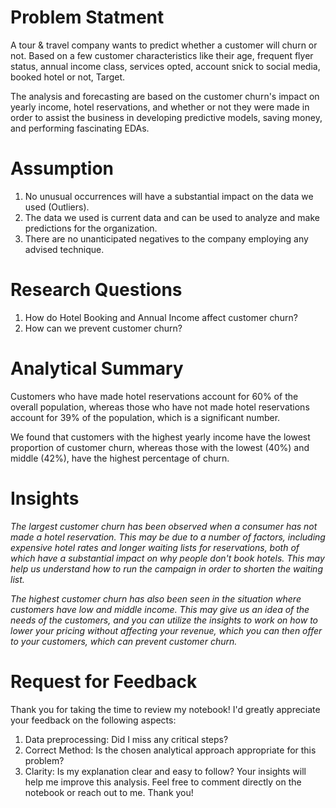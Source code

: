 # Problem Statment
A tour & travel company wants to predict whether a customer will churn or not. Based on a few customer characteristics like their age, frequent flyer status, annual income class, services opted, account snick to social media, booked hotel or not, Target.

The analysis and forecasting are based on the customer churn's impact on yearly income, hotel reservations, and whether or not they were made in order to assist the business in developing predictive models, saving money, and performing fascinating EDAs.

# Assumption
1. No unusual occurrences will have a substantial impact on the data we used (Outliers).
2. The data we used is current data and can be used to analyze and make predictions for the organization.
3. There are no unanticipated negatives to the company employing any advised technique.

# Research Questions
1. How do Hotel Booking and Annual Income affect customer churn?
2. How can we prevent customer churn?

# Analytical Summary
Customers who have made hotel reservations account for 60% of the overall population, whereas those who have not made hotel reservations account for 39% of the population, which is a significant number.

We found that customers with the highest yearly income have the lowest proportion of customer churn, whereas those with the lowest (40%) and middle (42%), have the highest percentage of churn. 

# Insights
*The largest customer churn has been observed when a consumer has not made a hotel reservation. This may be due to a number of factors, including expensive hotel rates and longer waiting lists for reservations, both of which have a substantial impact on why people don't book hotels. This may help us understand how to run the campaign in order to shorten the waiting list.*

*The highest customer churn has also been seen in the situation where customers have low and middle income. This may give us an idea of the needs of the customers, and you can utilize the insights to work on how to lower your pricing without affecting your revenue, which you can then offer to your customers, which can prevent customer churn.*

# Request for Feedback
Thank you for taking the time to review my notebook! I'd greatly appreciate your feedback on the following aspects:

1. Data preprocessing: Did I miss any critical steps?
2. Correct Method: Is the chosen analytical approach appropriate for this problem?
3. Clarity: Is my explanation clear and easy to follow?
Your insights will help me improve this analysis. Feel free to comment directly on the notebook or reach out to me. Thank you!
